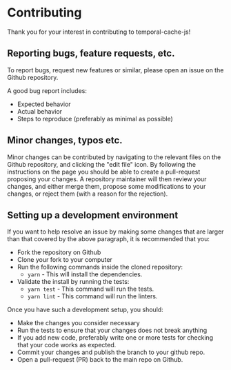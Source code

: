 # Contributing

Thank you for your interest in contributing to temporal-cache-js!

## Reporting bugs, feature requests, etc.

To report bugs, request new features or similar, please open an issue on the Github
repository.

A good bug report includes:

- Expected behavior
- Actual behavior
- Steps to reproduce (preferably as minimal as possible)

## Minor changes, typos etc.

Minor changes can be contributed by navigating to the relevant files on the Github repository,
and clicking the "edit file" icon. By following the instructions on the page you should be able to
create a pull-request proposing your changes. A repository maintainer will then review your changes,
and either merge them, propose some modifications to your changes, or reject them (with a reason for
the rejection).

## Setting up a development environment

If you want to help resolve an issue by making some changes that are larger than that covered by the above paragraph, it is recommended that you:

- Fork the repository on Github
- Clone your fork to your computer
- Run the following commands inside the cloned repository:
  - `yarn` - This will install the dependencies.
- Validate the install by running the tests:
  - `yarn test` - This command will run the tests.
  - `yarn lint` - This command will run the linters.

Once you have such a development setup, you should:

- Make the changes you consider necessary
- Run the tests to ensure that your changes does not break anything
- If you add new code, preferably write one or more tests for checking that your code works as expected.
- Commit your changes and publish the branch to your github repo.
- Open a pull-request (PR) back to the main repo on Github.
